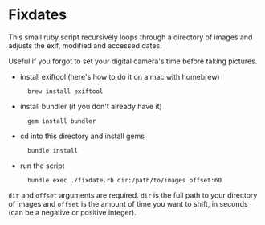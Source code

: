 # Fixdates

This small ruby script recursively loops through a directory of images and
adjusts the exif, modified and accessed dates.

Useful if you forgot to set your digital camera's time before taking pictures.

- install exiftool (here's how to do it on a mac with homebrew)

        brew install exiftool

- install bundler (if you don't already have it)

        gem install bundler

- cd into this directory and install gems

        bundle install

- run the script

        bundle exec ./fixdate.rb dir:/path/to/images offset:60

`dir` and `offset` arguments are required. `dir` is the full path to your
directory of images and `offset` is the amount of time you want to shift, in
seconds (can be a negative or positive integer).
